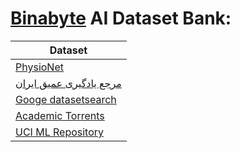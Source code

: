 # [Binabyte](https://binabyte.ir/) AI Dataset Bank:


| Dataset | 
| --- | 
| [PhysioNet](https://physionet.org/) | 
| [مرجع یادگیری عمیق ایران](https://deeplearning.ir/%d8%af%db%8c%d8%aa%d8%a7%d8%b3%d8%aa/) | 
| [Googe datasetsearch](https://datasetsearch.research.google.com/) | 
| [Academic Torrents](https://academictorrents.com/) | 
| [UCI ML Repository](https://archive.ics.uci.edu/ml/index.php) | 

